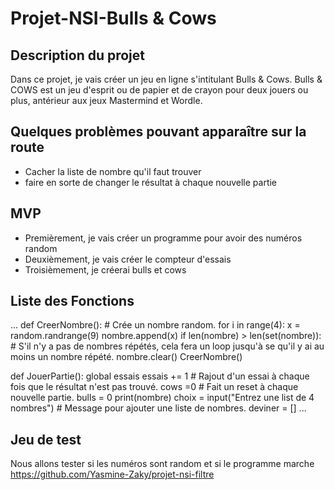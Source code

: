 # Projet-NSI-Bulls & Cows

## Description du projet
  
  Dans ce projet, je vais créer un jeu en ligne s'intitulant Bulls & Cows. Bulls & COWS est un jeu d'esprit ou de papier et de crayon pour deux jouers ou plus, antérieur
aux jeux Mastermind et Wordle. 

## Quelques problèmes pouvant apparaître sur la route

  - Cacher la liste de nombre qu'il faut trouver
  - faire en sorte de changer le résultat à chaque nouvelle partie

## MVP
 
  - Premièrement, je vais créer un programme pour avoir des numéros random
  - Deuxièmement, je vais créer le compteur d'essais
  - Troisièmement, je créerai bulls et cows

## Liste des Fonctions

...
def CreerNombre(): # Crée un nombre random.
    for i in range(4):
        x = random.randrange(9)
        nombre.append(x)
    if len(nombre) > len(set(nombre)): # S'il n'y a pas de nombres répétés, cela fera un loop jusqu'à se qu'il y ai au moins un nombre répété.
        nombre.clear()
        CreerNombre()
        
def JouerPartie():
    global essais
    essais += 1 # Rajout d'un essai à chaque fois que le résultat n'est pas trouvé.
    cows =0 # Fait un reset à chaque nouvelle partie.
    bulls = 0
    print(nombre)
    choix = input("Entrez une list de 4 nombres") # Message pour ajouter une liste de nombres.
    deviner = []
...

## Jeu de test

  Nous allons tester si les numéros sont random et si le programme marche
https://github.com/Yasmine-Zaky/projet-nsi-filtre
